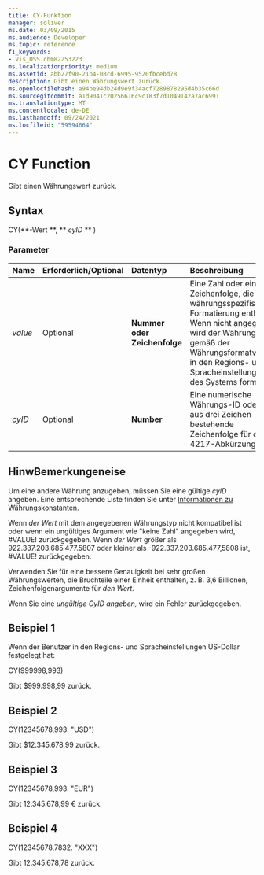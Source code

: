 ```yaml
---
title: CY-Funktion
manager: soliver
ms.date: 03/09/2015
ms.audience: Developer
ms.topic: reference
f1_keywords:
- Vis_DSS.chm82253223
ms.localizationpriority: medium
ms.assetid: abb27f90-21b4-08cd-6995-9520fbcebd78
description: Gibt einen Währungswert zurück.
ms.openlocfilehash: a94be94db24d9e9f34acf7289878295d4b35c66d
ms.sourcegitcommit: a1d9041c20256616c9c183f7d1049142a7ac6991
ms.translationtype: MT
ms.contentlocale: de-DE
ms.lasthandoff: 09/24/2021
ms.locfileid: "59594664"
---
```

# <a name="cy-function"></a>CY Function

Gibt einen Währungswert zurück.
  
## <a name="syntax"></a>Syntax

CY(**-Wert **, ** *cyID* ** )  
  
### <a name="parameters"></a>Parameter

|**Name**|**Erforderlich/Optional**|**Datentyp**|**Beschreibung**|
|:-----|:-----|:-----|:-----|
| _value_ <br/> |Optional  <br/> |**Nummer oder Zeichenfolge** <br/> |Eine Zahl oder eine Zeichenfolge, die währungsspezifische Formatierung enthält. Wenn nicht angegeben, wird der Währungswert gemäß der Währungsformatvorlage in den Regions- und Spracheinstellungen des Systems formatiert.  <br/> |
| _cyID_ <br/> |Optional  <br/> |**Number** <br/> |Eine numerische Währungs-ID oder eine aus drei Zeichen bestehende Zeichenfolge für die ISO 4217-Abkürzung.  <br/> |
   
## <a name="remarks"></a>HinwBemerkungeneise

Um eine andere Währung anzugeben, müssen Sie eine gültige  _cyID_ angeben. Eine entsprechende Liste finden Sie unter [Informationen zu Währungskonstanten](about-currency-constants.md).
  
Wenn  _der Wert_ mit dem angegebenen Währungstyp nicht kompatibel ist oder wenn ein ungültiges Argument wie "keine Zahl" angegeben wird, #VALUE! zurückgegeben. Wenn  _der Wert_ größer als 922.337.203.685.477.5807 oder kleiner als -922.337.203.685.477,5808 ist, #VALUE! zurückgegeben. 
  
Verwenden Sie für eine bessere Genauigkeit bei sehr großen Währungswerten, die Bruchteile einer Einheit enthalten, z. B. 3,6 Billionen, Zeichenfolgenargumente für _den Wert._
  
Wenn Sie eine  _ungültige CyID angeben,_ wird ein Fehler zurückgegeben. 
  
## <a name="example-1"></a>Beispiel 1

Wenn der Benutzer in den Regions- und Spracheinstellungen US-Dollar festgelegt hat:
  
CY(999998,993)
  
Gibt $999.998,99 zurück.
  
## <a name="example-2"></a>Beispiel 2

CY(12345678,993. "USD")
  
Gibt $12.345.678,99 zurück.
  
## <a name="example-3"></a>Beispiel 3

CY(12345678,993. "EUR")
  
Gibt 12.345.678,99 € zurück.
  
## <a name="example-4"></a>Beispiel 4

CY(12345678,7832. "XXX")
  
Gibt 12.345.678,78 zurück.
  

